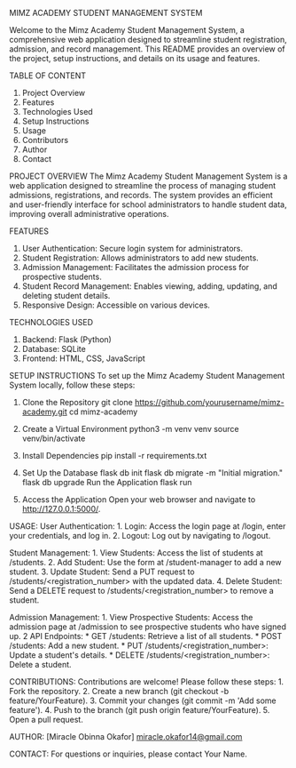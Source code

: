 MIMZ ACADEMY STUDENT MANAGEMENT SYSTEM

Welcome to the Mimz Academy Student Management System, a comprehensive web application designed to streamline student registration, admission, and record management. This README provides an overview of the project, setup instructions, and details on its usage and features.

TABLE OF CONTENT
1.  Project Overview
2.  Features
3.  Technologies Used
4.  Setup Instructions
5.  Usage
6.  Contributors
7.  Author
8.  Contact

PROJECT OVERVIEW
The Mimz Academy Student Management System is a web application designed to streamline the process of managing student admissions, registrations, and records. The system provides an efficient and user-friendly interface for school administrators to handle student data, improving overall administrative operations.

FEATURES
1.  User Authentication: Secure login system for administrators.
2.  Student Registration: Allows administrators to add new students.
3.  Admission Management: Facilitates the admission process for prospective students.
4.  Student Record Management: Enables viewing, adding, updating, and deleting student details.
5.  Responsive Design: Accessible on various devices.

TECHNOLOGIES USED
1.  Backend: Flask (Python)
2.  Database: SQLite
3.  Frontend: HTML, CSS, JavaScript


SETUP INSTRUCTIONS
To set up the Mimz Academy Student Management System locally, follow these steps:

1.  Clone the Repository
    git clone https://github.com/yourusername/mimz-academy.git
    cd mimz-academy

2.  Create a Virtual Environment
    python3 -m venv venv
    source venv/bin/activate

3.  Install Dependencies
    pip install -r requirements.txt

4.  Set Up the Database
    flask db init
    flask db migrate -m "Initial migration."
    flask db upgrade
    Run the Application
    flask run

5.  Access the Application
    Open your web browser and navigate to http://127.0.0.1:5000/.

USAGE:
User Authentication:
    1.  Login: Access the login page at /login, enter your credentials, and log in.
    2.  Logout: Log out by navigating to /logout.

Student Management:
    1.  View Students: Access the list of students at /students.
    2.  Add Student: Use the form at /student-manager to add a new student.
    3.  Update Student: Send a PUT request to /students/<registration_number> with the updated data.
    4.  Delete Student: Send a DELETE request to /students/<registration_number> to remove a student.

Admission Management:
    1.  View Prospective Students: Access the admission page at /admission to see prospective students who have signed up.
    2   API Endpoints:
        * GET /students: Retrieve a list of all students.
        * POST /students: Add a new student.
        * PUT /students/<registration_number>: Update a student's details.
        * DELETE /students/<registration_number>: Delete a student.

CONTRIBUTIONS:
Contributions are welcome! Please follow these steps:
    1.  Fork the repository.
    2.  Create a new branch (git checkout -b feature/YourFeature).
    3.  Commit your changes (git commit -m 'Add some feature').
    4.  Push to the branch (git push origin feature/YourFeature).
    5.  Open a pull request.

AUTHOR:
    [Miracle Obinna Okafor] <miracle.okafor14@gmail.com>

CONTACT:
    For questions or inquiries, please contact Your Name.